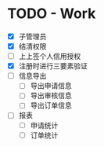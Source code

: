 # TODO - Work

- [X] 子管理员
- [X] 结清权限
- [ ] 上上签个人信用授权
- [X] 注册时进行三要素验证
- [ ] 信息导出
  - [ ] 导出申请信息
  - [ ] 导出审核信息
  - [ ] 导出订单信息
- [ ] 报表
  - [ ] 申请统计
  - [ ] 订单统计
